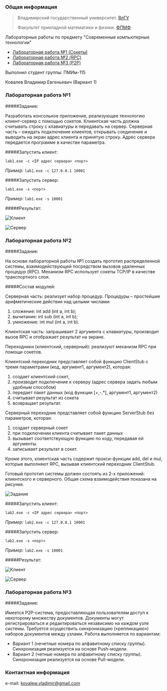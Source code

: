 ### Общая информация

> Владимирский государственный университет. [ВлГУ](http://vlsu.ru)
>
> Факультет прикладной математики и физики. [ФПМФ](http://fpmf.vlsu.ru)

Лабораторные работы по предмету "Современные компьютерные технологии"

* [Лабораторная работа №1 (Сокеты)](#lab1)
* [Лабораторная работа №2 (RPC)](#lab2)
* [Лабораторная работа №3 (P2P)](#lab3)


Выполнил студент группы: ПМИм-115

Ковалев Владимир Евгеньевич (Вариант 1)


### <a name="lab1"></a> Лабораторная работа №1

#####Задание:

Разработать консольное приложение, реализующее технологию клиент-сервер с помощью сокетов. Клиентская часть должна считывать строку с клавиатуры и передавать на сервер. Серверная часть – ожидать подключение клиентов, открывать соединение и выводить на экран адрес клиента и принятую строку. Адрес сервера передается программе в качестве параметра.

#####Запустить клиент:

    lab1.exe -c <IP адрес сервера> <порт>

*Пример:* `lab1.exe -с 127.0.0.1 10001`

#####Запустить сервер:

    lab1.exe -s <порт>

*Пример:* `lab1.exe -s 10001`

#####Результат:

![Клиент](https://raw.githubusercontent.com/vlsuKovalewVladimir/modern-computer-technology/master/img/lab1_client1.png "Клиент")

![Сервер](https://raw.githubusercontent.com/vlsuKovalewVladimir/modern-computer-technology/master/img/lab1_server.png "Сервер")


### <a name="lab2"></a> Лабораторная работа №2

#####Задание:

На основе лабораторной работы №1 создать прототип распределенной системы, взаимодействующей посредством вызовов удаленных процедур (RPC). Механизм RPC использует сокеты TCP/IP в качестве транспортного слоя.

#####Состав модулей:

Серверная часть: реализует набор процедур. Процедуры – простейшие арифметические действия над целыми числами:

1. сложение: int add (int a, int b);
2. вычитание: int sub (int a, int b);
3. умножение: int mul (int a, int b).

Клиентская часть: запрашивает 2 аргумента с клавиатуры, производит вызов RPC и отображает результат на экране.

Переходники (клиентский, серверный): реализуют механизм RPC при помощи сокетов.

Клиентский переходник представляет собой функцию ClientStub с тремя параметрами (код, аргумент1, аргумент2), которая:

1. создает клиентский сокет,
2. производит подключение к серверу (адрес сервера задать любым удобным способом)
3. передает пакет данных (код функции [+,-,*], аргумент1, аргумент2)
4. считывает результат из сокета
5. возвращает результат.

Серверный переходник представляет собой функцию ServerStub без параметров, которая:

1.	создает серверный сокет
2.	при подключении клиента считывает пакет данных
3.	вызывает соответствующую функцию по коду, передавая ей аргументы.
4.	записывает результат в сокет.

Кроме этого, клиентская часть содержит прокси-функции add, del и mul, которые выполняют RPC, вызывая клиентский переходник ClientStub.

Готовый прототип системы должен состоять из 2-х приложений: клиентского и серверного. Общая схема взаимодействия показана на рисунке.

![Задание](https://raw.githubusercontent.com/vlsuKovalewVladimir/modern-computer-technology/master/img/lab2.png "Задание")

#####Запустить клиент:

    lab2.exe -c <IP адрес сервера> <порт>

*Пример:* `lab2.exe -с 127.0.0.1 10001`

#####Запустить сервер:

    lab2.exe -s <порт>

*Пример:* `lab2.exe -s 10001`

#####Результат:

![Клиент](https://raw.githubusercontent.com/vlsuKovalewVladimir/modern-computer-technology/master/img/lab2_client.png "Клиент")

![Сервер](https://raw.githubusercontent.com/vlsuKovalewVladimir/modern-computer-technology/master/img/lab2_server.png "Сервер")


### <a name="lab3"></a> Лабораторная работа №3

#####Задание:

Имеется P2P-система, предоставляющая пользователям доступ к некоторому множеству документов. Документы могут регистрироваться и редактироваться независимо на каждом узле системы. Требуется осуществить синхронизацию («репликацию») наборов документов между узлами.
Работа выполняется по вариантам:
* Вариант 1 (нечетные номера по алфавитному списку группы). Синхронизация реализуется на основе Push-модели.
* Вариант 2 (четные номера по алфавитному списку группы). Синхронизация реализуется на основе Pull-модели.


### Контактная информация

e-mail: <kovalew.vladimir@gmail.com>